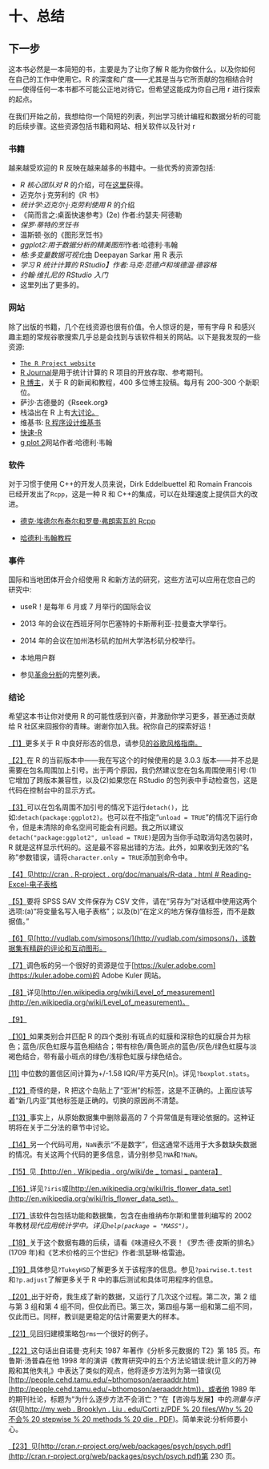 # 十、总结

## 下一步

这本书必然是一本简短的书，主要是为了让你了解 R 能为你做什么，以及你如何在自己的工作中使用它。R 的深度和广度——尤其是当与它所贡献的包相结合时——使得任何一本书都不可能公正地对待它。但希望这能成为你自己用 r 进行探索的起点。

在我们开始之前，我想给你一个简短的列表，列出学习统计编程和数据分析的可能的后续步骤。这些资源包括书籍和网站、相关软件以及针对 r

### 书籍

越来越受欢迎的 R 反映在越来越多的书籍中。一些优秀的资源包括:

*   *R 核心团队对 R* 的介绍，可在[这里](http://cran.r-project.org/doc/manuals/R-intro.html)获得。
*   迈克尔·j·克劳利的《R 书》
*   *统计学:迈克尔·j·克劳利使用 R* 的介绍
*   《简而言之:桌面快速参考》(2e) 作者:约瑟夫·阿德勒
*   *保罗·蒂特的烹饪书*
*   温斯顿·张的《图形烹饪书》
*   *ggplot2:用于数据分析的精美图形*作者:哈德利·韦翰
*   *格:多变量数据可视化*由 Deepayan Sarkar 用 R 表示
*   *学习 R 统计计算的 RStudio】作者:马克·范德卢和埃德温·德容格*
*   *约翰·维扎尼的 RStudio 入门*
*   这里列出了更多的。

### 网站

除了出版的书籍，几个在线资源也很有价值。令人惊讶的是，带有字母 R 和感兴趣主题的常规谷歌搜索几乎总是会找到与该软件相关的网站。以下是我发现的一些资源:

*   [`The R Project website`](http://www.r-project.org/)
*   [R Journal](http://journal.r-project.org/)是用于统计计算的 R 项目的开放存取、参考期刊。
*   [R 博主](http://www.r-bloggers.com/)，关于 R 的新闻和教程，400 多位博主投稿。每月有 200-300 个新职位。
*   萨沙·古德曼的《Rseek.org》
*   栈溢出在 R 上有[大讨论。](http://stackoverflow.com/questions/tagged/r)
*   维基书: [R 程序设计维基书](http://en.wikibooks.org/wiki/R_Programming)
*   [快速-R](http://www.statmethods.net/)
*   [g plot 2](http://ggplot2.org/)网站作者:哈德利·韦翰

### 软件

对于习惯于使用 C++的开发人员来说，Dirk Eddelbuettel 和 Romain Francois 已经开发出了`Rcpp`，这是一种 R 和 C++的集成，可以在处理速度上提供巨大的改进。

*   [德克·埃德尔布泰尔和罗曼·弗朗索瓦的 Rcpp](http://dirk.eddelbuettel.com/code/rcpp.html)

*   [哈德利·韦翰教程](https://github.com/hadley/devtools/wiki/Rcpp)

### 事件

国际和当地团体开会介绍使用 R 和新方法的研究，这些方法可以应用在您自己的研究中:

*   useR！是每年 6 月或 7 月举行的国际会议

*   2013 年的会议在西班牙阿尔巴塞特的卡斯蒂利亚-拉曼查大学举行。
*   2014 年的会议在加州洛杉矶的加州大学洛杉矶分校举行。

*   本地用户群

*   参见[革命分析](http://blog.revolutionanalytics.com/local-r-groups.html)的完整列表。

### 结论

希望这本书让你对使用 R 的可能性感到兴奋，并激励你学习更多，甚至通过贡献给 R 社区来回报你的青睐。谢谢你加入我。祝你自己的探索好运！

[【1】](02.html#_ftnref1)更多关于 R 中良好形态的信息，请参见[的谷歌风格指南。](http://google-styleguide.googlecode.com/svn/trunk/Rguide.xml)

[【2】](02.html#_ftnref2)在 R 的当前版本中——我在写这个的时候使用的是 3.0.3 版本——并不总是需要在包名周围加上引号。出于两个原因，我仍然建议您在包名周围使用引号:(1)它增加了跨版本兼容性，以及(2)如果您在 RStudio 的包列表中手动检查包，这是代码在控制台中的显示方式。

[【3】](02.html#_ftnref3)可以在包名周围不加引号的情况下运行`detach()`，比如:`detach(package:ggplot2)`。也可以在不指定“`unload = TRUE`”的情况下运行命令，但是未清除的命名空间可能会有问题。我之所以建议`detach("package:ggplot2", unload = TRUE)`是因为当你手动取消勾选包装时，R 就是这样显示代码的。这是最不容易出错的方法。此外，如果收到无效的“名称”参数错误，请将`character.only = TRUE`添加到命令中。

[【4】](02.html#_ftnref4)见[http://cran . R-project . org/doc/manuals/R-data . html # Reading-Excel-电子表格](http://cran.r-project.org/doc/manuals/R-data.html#Reading-Excel-spreadsheets)

[【5】](02.html#_ftnref5)要将 SPSS SAV 文件保存为 CSV 文件，请在“另存为”对话框中使用这两个选项:(a)“将变量名写入电子表格”；以及(b)“在定义的地方保存值标签，而不是数据值。”

[【6】](02.html#_ftnref6)见[http://vudlab.com/simpsons/](http://vudlab.com/simpsons/)，该数据集有精辟的评论和互动图形。

[【7】](02.html#_ftnref7)调色板的另一个很好的资源是位于[https://kuler.adobe.com](https://kuler.adobe.com)的 Adobe Kuler 网站。

[【8】](03.html#_ftnref8)详见[http://en.wikipedia.org/wiki/Level_of_measurement](http://en.wikipedia.org/wiki/Level_of_measurement)。

[【9】](04.html#_ftnref9)

[【10】](04.html#_ftnref10)如果类别合并匹配 R 的四个类别:有斑点的虹膜和深棕色的虹膜合并为棕色；蓝色/灰色虹膜与蓝色相结合；带有棕色/黄色斑点的蓝色/灰色/绿色虹膜与淡褐色结合，带有最小斑点的绿色/浅棕色虹膜与绿色结合。

[[11]](05.html#_ftnref11) 中位数的置信区间计算为+/-1.58 IQR/平方英尺(n)。详见`?boxplot.stats`。

[【12】](05.html#_ftnref12)奇怪的是，R 把这个岛贴上了“亚洲”的标签，这是不正确的。上面应该写着“新几内亚”其他标签是正确的。切换的原因尚不清楚。

[【13】](05.html#_ftnref13)事实上，从原始数据集中删除最高的 7 个异常值是有理论依据的。这种证明将在关于二分法的章节中讨论。

[【14】](05.html#_ftnref14)另一个代码可用，`NaN`表示“不是数字”，但这通常不适用于大多数缺失数据的情况。有关这两个代码的更多信息，请分别参见`?NA`和`?NaN`。

[【15】](06.html#_ftnref15)见[【http://en . Wikipedia . org/wiki/de _ tomasi _ pantera】](http://en.wikipedia.org/wiki/De_Tomaso_Pantera)

[【16】](06.html#_ftnref16)详见`?iris`或[http://en.wikipedia.org/wiki/Iris_flower_data_set](http://en.wikipedia.org/wiki/Iris_flower_data_set)。

[【17】](07.html#_ftnref17)该软件包包括功能和数据集，包含在由维纳布尔斯和里普利编写的 2002 年教材*现代应用统计学中。详见`help(package = "MASS")`。*

[【18】](07.html#_ftnref18)关于这个数据有趣的后续，请看《味道经久不衰！《罗杰·德·皮斯的排名》(1709 年)和《艺术价格的三个世纪》作者:凯瑟琳·格雷迪。

[【19】](08.html#_ftnref19)具体参见`?TukeyHSD`了解更多关于该程序的信息。参见`?pairwise.t.test`和`?p.adjust`了解更多关于 R 中的事后测试和具体可用程序的信息。

[【20】](08.html#_ftnref20)出于好奇，我生成了新的数据，又运行了几次这个过程。第二次，第 2 组与第 3 组和第 4 组不同，但仅此而已。第三次，第四组与第一组和第二组不同，仅此而已。同样，教训是更稳定的估计需要更大的样本。

[【21】](10.html#_ftnref21)见回归建模策略包`rms`一个很好的例子。

[【22】](10.html#_ftnref22)这句话出自诺曼·克利夫 1987 年著作《分析多元数据的 T2》第 185 页。布鲁斯·汤普森在他 1998 年的演讲《教育研究中的五个方法论错误:统计意义的万神殿和其他失礼》中表达了类似的观点，他将逐步方法列为第一错误(见[http://people.cehd.tamu.edu/~bthompson/aeraaddr.htm](http://people.cehd.tamu.edu/~bthompson/aeraaddr.htm))，或者他 1989 年的期刊社论，标题为“为什么逐步方法不会消亡？”在【咨询与发展】中的*测量与评估*(见[http://my web . Brooklyn . Liu . edu/Corti z/PDF % 20 files/Why % 20 不会% 20 stepwise % 20 methods % 20 die . PDF](http://myweb.brooklyn.liu.edu/cortiz/PDF%20Files/Why%20Wont%20Stepwise%20Methods%20Die.pdf))。简单来说:分析师要小心。

[【23】](10.html#_ftnref23)见[http://cran.r-project.org/web/packages/psych/psych.pdf](http://cran.r-project.org/web/packages/psych/psych.pdf)第 230 页。